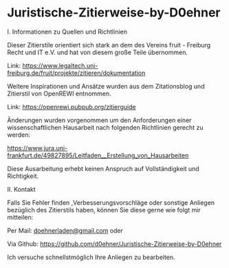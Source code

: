 # Juristische-Zitierweise-by-D0ehner
I. Informationen zu Quellen und Richtlinien 

Dieser Zitierstile orientiert sich stark an dem des Vereins fruit - Freiburg Recht und IT e.V.
und hat von diesem große Teile übernommen. 

Link: https://www.legaltech.uni-freiburg.de/fruit/projekte/zitieren/dokumentation

Weitere Inspirationen und Ansätze wurden aus dem Zitationsblog und Zitierstil von OpenREWI entnommen. 

Link: https://openrewi.pubpub.org/zitierguide

Änderungen wurden vorgenommen um den Anforderungen einer wissenschaftlichen Hausarbeit nach folgenden Richtlinien gerecht zu werden: 

https://www.jura.uni-frankfurt.de/49827895/Leitfaden__Erstellung_von_Hausarbeiten

Diese Ausarbeitung erhebt keinen Anspruch auf Vollständigkeit und Richtigkeit.

II. Kontakt 

Falls Sie Fehler finden ,Verbesserungsvorschläge oder sonstige Anliegen bezüglich des Zitierstils haben, können Sie diese gerne wie folgt mir mitteilen: 

Per Mail: doehnerladen@gmail.com oder

Via Github: https://github.com/d0ehner/Juristische-Zitierweise-by-D0ehner

Ich versuche schnellstmöglich Ihre Anliegen zu bearbeiten. 
